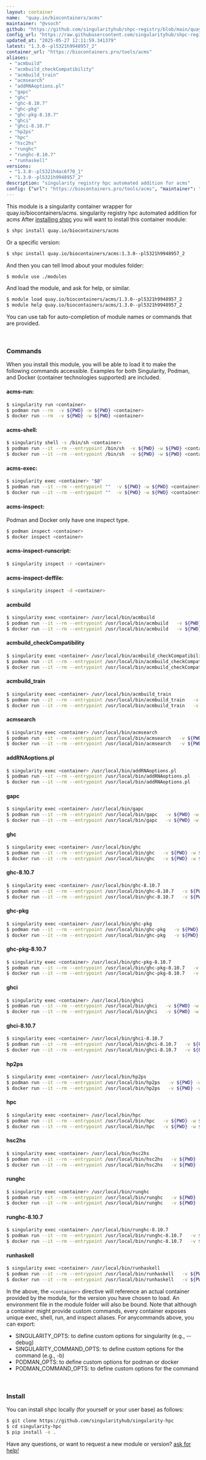 ```yaml
---
layout: container
name:  "quay.io/biocontainers/acms"
maintainer: "@vsoch"
github: "https://github.com/singularityhub/shpc-registry/blob/main/quay.io/biocontainers/acms/container.yaml"
config_url: "https://raw.githubusercontent.com/singularityhub/shpc-registry/main/quay.io/biocontainers/acms/container.yaml"
updated_at: "2025-05-27 12:11:59.341379"
latest: "1.3.0--pl5321h9948957_2"
container_url: "https://biocontainers.pro/tools/acms"
aliases:
 - "acmbuild"
 - "acmbuild_checkCompatibility"
 - "acmbuild_train"
 - "acmsearch"
 - "addRNAoptions.pl"
 - "gapc"
 - "ghc"
 - "ghc-8.10.7"
 - "ghc-pkg"
 - "ghc-pkg-8.10.7"
 - "ghci"
 - "ghci-8.10.7"
 - "hp2ps"
 - "hpc"
 - "hsc2hs"
 - "runghc"
 - "runghc-8.10.7"
 - "runhaskell"
versions:
 - "1.3.0--pl5321h4ac6f70_1"
 - "1.3.0--pl5321h9948957_2"
description: "singularity registry hpc automated addition for acms"
config: {"url": "https://biocontainers.pro/tools/acms", "maintainer": "@vsoch", "description": "singularity registry hpc automated addition for acms", "latest": {"1.3.0--pl5321h9948957_2": "sha256:3f6a1c89887bd1d02536e51deac651925d7479d2ca981fecbd45a2c027ccdde1"}, "tags": {"1.3.0--pl5321h4ac6f70_1": "sha256:d03b87ff7e995e55d2489df9b2bbc6f8961f2e8e9d65efa093b785c51b8ca00e", "1.3.0--pl5321h9948957_2": "sha256:3f6a1c89887bd1d02536e51deac651925d7479d2ca981fecbd45a2c027ccdde1"}, "docker": "quay.io/biocontainers/acms", "aliases": {"acmbuild": "/usr/local/bin/acmbuild", "acmbuild_checkCompatibility": "/usr/local/bin/acmbuild_checkCompatibility", "acmbuild_train": "/usr/local/bin/acmbuild_train", "acmsearch": "/usr/local/bin/acmsearch", "addRNAoptions.pl": "/usr/local/bin/addRNAoptions.pl", "gapc": "/usr/local/bin/gapc", "ghc": "/usr/local/bin/ghc", "ghc-8.10.7": "/usr/local/bin/ghc-8.10.7", "ghc-pkg": "/usr/local/bin/ghc-pkg", "ghc-pkg-8.10.7": "/usr/local/bin/ghc-pkg-8.10.7", "ghci": "/usr/local/bin/ghci", "ghci-8.10.7": "/usr/local/bin/ghci-8.10.7", "hp2ps": "/usr/local/bin/hp2ps", "hpc": "/usr/local/bin/hpc", "hsc2hs": "/usr/local/bin/hsc2hs", "runghc": "/usr/local/bin/runghc", "runghc-8.10.7": "/usr/local/bin/runghc-8.10.7", "runhaskell": "/usr/local/bin/runhaskell"}}
---
```


This module is a singularity container wrapper for quay.io/biocontainers/acms.
singularity registry hpc automated addition for acms
After [installing shpc](#install) you will want to install this container module:


```bash
$ shpc install quay.io/biocontainers/acms
```

Or a specific version:

```bash
$ shpc install quay.io/biocontainers/acms:1.3.0--pl5321h9948957_2
```

And then you can tell lmod about your modules folder:

```bash
$ module use ./modules
```

And load the module, and ask for help, or similar.

```bash
$ module load quay.io/biocontainers/acms/1.3.0--pl5321h9948957_2
$ module help quay.io/biocontainers/acms/1.3.0--pl5321h9948957_2
```

You can use tab for auto-completion of module names or commands that are provided.

<br>

### Commands

When you install this module, you will be able to load it to make the following commands accessible.
Examples for both Singularity, Podman, and Docker (container technologies supported) are included.

#### acms-run:

```bash
$ singularity run <container>
$ podman run --rm  -v ${PWD} -w ${PWD} <container>
$ docker run --rm  -v ${PWD} -w ${PWD} <container>
```

#### acms-shell:

```bash
$ singularity shell -s /bin/sh <container>
$ podman run --it --rm --entrypoint /bin/sh  -v ${PWD} -w ${PWD} <container>
$ docker run --it --rm --entrypoint /bin/sh  -v ${PWD} -w ${PWD} <container>
```

#### acms-exec:

```bash
$ singularity exec <container> "$@"
$ podman run --it --rm --entrypoint ""  -v ${PWD} -w ${PWD} <container> "$@"
$ docker run --it --rm --entrypoint ""  -v ${PWD} -w ${PWD} <container> "$@"
```

#### acms-inspect:

Podman and Docker only have one inspect type.

```bash
$ podman inspect <container>
$ docker inspect <container>
```

#### acms-inspect-runscript:

```bash
$ singularity inspect -r <container>
```

#### acms-inspect-deffile:

```bash
$ singularity inspect -d <container>
```


#### acmbuild

```bash
$ singularity exec <container> /usr/local/bin/acmbuild
$ podman run --it --rm --entrypoint /usr/local/bin/acmbuild   -v ${PWD} -w ${PWD} <container> -c " $@"
$ docker run --it --rm --entrypoint /usr/local/bin/acmbuild   -v ${PWD} -w ${PWD} <container> -c " $@"
```


#### acmbuild_checkCompatibility

```bash
$ singularity exec <container> /usr/local/bin/acmbuild_checkCompatibility
$ podman run --it --rm --entrypoint /usr/local/bin/acmbuild_checkCompatibility   -v ${PWD} -w ${PWD} <container> -c " $@"
$ docker run --it --rm --entrypoint /usr/local/bin/acmbuild_checkCompatibility   -v ${PWD} -w ${PWD} <container> -c " $@"
```


#### acmbuild_train

```bash
$ singularity exec <container> /usr/local/bin/acmbuild_train
$ podman run --it --rm --entrypoint /usr/local/bin/acmbuild_train   -v ${PWD} -w ${PWD} <container> -c " $@"
$ docker run --it --rm --entrypoint /usr/local/bin/acmbuild_train   -v ${PWD} -w ${PWD} <container> -c " $@"
```


#### acmsearch

```bash
$ singularity exec <container> /usr/local/bin/acmsearch
$ podman run --it --rm --entrypoint /usr/local/bin/acmsearch   -v ${PWD} -w ${PWD} <container> -c " $@"
$ docker run --it --rm --entrypoint /usr/local/bin/acmsearch   -v ${PWD} -w ${PWD} <container> -c " $@"
```


#### addRNAoptions.pl

```bash
$ singularity exec <container> /usr/local/bin/addRNAoptions.pl
$ podman run --it --rm --entrypoint /usr/local/bin/addRNAoptions.pl   -v ${PWD} -w ${PWD} <container> -c " $@"
$ docker run --it --rm --entrypoint /usr/local/bin/addRNAoptions.pl   -v ${PWD} -w ${PWD} <container> -c " $@"
```


#### gapc

```bash
$ singularity exec <container> /usr/local/bin/gapc
$ podman run --it --rm --entrypoint /usr/local/bin/gapc   -v ${PWD} -w ${PWD} <container> -c " $@"
$ docker run --it --rm --entrypoint /usr/local/bin/gapc   -v ${PWD} -w ${PWD} <container> -c " $@"
```


#### ghc

```bash
$ singularity exec <container> /usr/local/bin/ghc
$ podman run --it --rm --entrypoint /usr/local/bin/ghc   -v ${PWD} -w ${PWD} <container> -c " $@"
$ docker run --it --rm --entrypoint /usr/local/bin/ghc   -v ${PWD} -w ${PWD} <container> -c " $@"
```


#### ghc-8.10.7

```bash
$ singularity exec <container> /usr/local/bin/ghc-8.10.7
$ podman run --it --rm --entrypoint /usr/local/bin/ghc-8.10.7   -v ${PWD} -w ${PWD} <container> -c " $@"
$ docker run --it --rm --entrypoint /usr/local/bin/ghc-8.10.7   -v ${PWD} -w ${PWD} <container> -c " $@"
```


#### ghc-pkg

```bash
$ singularity exec <container> /usr/local/bin/ghc-pkg
$ podman run --it --rm --entrypoint /usr/local/bin/ghc-pkg   -v ${PWD} -w ${PWD} <container> -c " $@"
$ docker run --it --rm --entrypoint /usr/local/bin/ghc-pkg   -v ${PWD} -w ${PWD} <container> -c " $@"
```


#### ghc-pkg-8.10.7

```bash
$ singularity exec <container> /usr/local/bin/ghc-pkg-8.10.7
$ podman run --it --rm --entrypoint /usr/local/bin/ghc-pkg-8.10.7   -v ${PWD} -w ${PWD} <container> -c " $@"
$ docker run --it --rm --entrypoint /usr/local/bin/ghc-pkg-8.10.7   -v ${PWD} -w ${PWD} <container> -c " $@"
```


#### ghci

```bash
$ singularity exec <container> /usr/local/bin/ghci
$ podman run --it --rm --entrypoint /usr/local/bin/ghci   -v ${PWD} -w ${PWD} <container> -c " $@"
$ docker run --it --rm --entrypoint /usr/local/bin/ghci   -v ${PWD} -w ${PWD} <container> -c " $@"
```


#### ghci-8.10.7

```bash
$ singularity exec <container> /usr/local/bin/ghci-8.10.7
$ podman run --it --rm --entrypoint /usr/local/bin/ghci-8.10.7   -v ${PWD} -w ${PWD} <container> -c " $@"
$ docker run --it --rm --entrypoint /usr/local/bin/ghci-8.10.7   -v ${PWD} -w ${PWD} <container> -c " $@"
```


#### hp2ps

```bash
$ singularity exec <container> /usr/local/bin/hp2ps
$ podman run --it --rm --entrypoint /usr/local/bin/hp2ps   -v ${PWD} -w ${PWD} <container> -c " $@"
$ docker run --it --rm --entrypoint /usr/local/bin/hp2ps   -v ${PWD} -w ${PWD} <container> -c " $@"
```


#### hpc

```bash
$ singularity exec <container> /usr/local/bin/hpc
$ podman run --it --rm --entrypoint /usr/local/bin/hpc   -v ${PWD} -w ${PWD} <container> -c " $@"
$ docker run --it --rm --entrypoint /usr/local/bin/hpc   -v ${PWD} -w ${PWD} <container> -c " $@"
```


#### hsc2hs

```bash
$ singularity exec <container> /usr/local/bin/hsc2hs
$ podman run --it --rm --entrypoint /usr/local/bin/hsc2hs   -v ${PWD} -w ${PWD} <container> -c " $@"
$ docker run --it --rm --entrypoint /usr/local/bin/hsc2hs   -v ${PWD} -w ${PWD} <container> -c " $@"
```


#### runghc

```bash
$ singularity exec <container> /usr/local/bin/runghc
$ podman run --it --rm --entrypoint /usr/local/bin/runghc   -v ${PWD} -w ${PWD} <container> -c " $@"
$ docker run --it --rm --entrypoint /usr/local/bin/runghc   -v ${PWD} -w ${PWD} <container> -c " $@"
```


#### runghc-8.10.7

```bash
$ singularity exec <container> /usr/local/bin/runghc-8.10.7
$ podman run --it --rm --entrypoint /usr/local/bin/runghc-8.10.7   -v ${PWD} -w ${PWD} <container> -c " $@"
$ docker run --it --rm --entrypoint /usr/local/bin/runghc-8.10.7   -v ${PWD} -w ${PWD} <container> -c " $@"
```


#### runhaskell

```bash
$ singularity exec <container> /usr/local/bin/runhaskell
$ podman run --it --rm --entrypoint /usr/local/bin/runhaskell   -v ${PWD} -w ${PWD} <container> -c " $@"
$ docker run --it --rm --entrypoint /usr/local/bin/runhaskell   -v ${PWD} -w ${PWD} <container> -c " $@"
```



In the above, the `<container>` directive will reference an actual container provided
by the module, for the version you have chosen to load. An environment file in the
module folder will also be bound. Note that although a container
might provide custom commands, every container exposes unique exec, shell, run, and
inspect aliases. For anycommands above, you can export:

 - SINGULARITY_OPTS: to define custom options for singularity (e.g., --debug)
 - SINGULARITY_COMMAND_OPTS: to define custom options for the command (e.g., -b)
 - PODMAN_OPTS: to define custom options for podman or docker
 - PODMAN_COMMAND_OPTS: to define custom options for the command

<br>

### Install

You can install shpc locally (for yourself or your user base) as follows:

```bash
$ git clone https://github.com/singularityhub/singularity-hpc
$ cd singularity-hpc
$ pip install -e .
```

Have any questions, or want to request a new module or version? [ask for help!](https://github.com/singularityhub/singularity-hpc/issues)